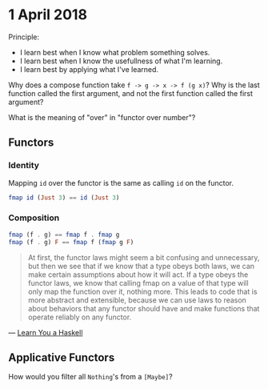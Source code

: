 # 1 April 2018

Principle:

- I learn best when I know what problem something solves.
- I learn best when I know the usefullness of what I'm learning.
- I learn best by applying what I've learned.

Why does a compose function take `f -> g -> x -> f (g x)`?
Why is the last function called the first argument, and not the first function
called the first argument?

What is the meaning of "over" in "functor over number"?

## Functors 

### Identity

Mapping `id` over the functor is the same as calling `id` on the functor.

```haskell
fmap id (Just 3) == id (Just 3)
```

### Composition

```haskell
fmap (f . g) == fmap f . fmap g
fmap (f . g) F == fmap f (fmap g F)
```

>At first, the functor laws might seem a bit confusing and unnecessary, but 
>then we see that if we know that a type obeys both laws, we can make certain 
>assumptions about how it will act. If a type obeys the functor laws, we know 
>that calling fmap on a value of that type will only map the function over it, 
>nothing more. This leads to code that is more abstract and extensible, because 
>we can use laws to reason about behaviors that any functor should have and 
>make functions that operate reliably on any functor.

&mdash; [Learn You a Haskell](http://learnyouahaskell.com/functors-applicative-functors-and-monoids)

## Applicative Functors

How would you filter all `Nothing`'s from a `[Maybe]`?

